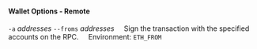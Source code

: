 #### Wallet Options - Remote

`-a` *addresses*
`--froms` *addresses*
&nbsp;&nbsp;&nbsp;&nbsp;Sign the transaction with the specified accounts on the RPC.
&nbsp;&nbsp;&nbsp;&nbsp;Environment: `ETH_FROM`

